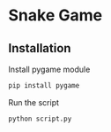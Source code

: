 # Snake Game

## Installation

Install pygame module

```bash
pip install pygame
```

Run the script

```bash
python script.py
```

```

```

```

```
